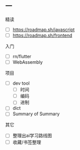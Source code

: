 ## 一

精读
- [ ] https://roadmap.sh/javascript
- [ ] https://roadmap.sh/frontend

入门

- [ ] rn/flutter
- [ ] WebAssembly

项目
- [ ] dev tool
	- [ ] 时间
	- [ ] 编码
	- [ ] 进制
- [ ] dict
- [ ] Summary of Summary

其它
- [ ] 整理出ai学习路线图
- [ ] 收藏/书签整理